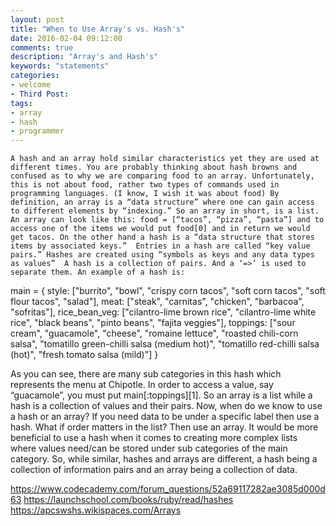 ```yaml
---
layout: post
title: "When to Use Array's vs. Hash's"
date: 2016-02-04 09:12:00
comments: true
description: "Array's and Hash's"
keywords: "statements"
categories:
- welcome
- Third Post: 
tags:
- array
- hash
- programmer
---
```


	A hash and an array hold similar characteristics yet they are used at different times. You are probably thinking about hash browns and confused as to why we are comparing food to an array. Unfortunately, this is not about food, rather two types of commands used in programming languages. (I know, I wish it was about food) By definition, an array is a “data structure” where one can gain access to different elements by “indexing.” So an array in short, is a list. An array can look like this: food = [“tacos”, “pizza”, “pasta”] and to access one of the items we would put food[0] and in return we would get tacos. On the other hand a hash is a “data structure that stores items by associated keys.”  Entries in a hash are called “key value pairs.” Hashes are created using “symbols as keys and any data types as values”  A hash is a collection of pairs. And a ‘=>’ is used to separate them. An example of a hash is: 
main = {
	style: ["burrito", "bowl", "crispy corn tacos", "soft corn tacos", "soft flour tacos", "salad"],
	meat: ["steak", "carnitas", "chicken", "barbacoa", "sofritas"],
	rice_bean_veg: ["cilantro-lime brown rice", "cilantro-lime white rice", "black beans", "pinto    beans", "fajita veggies"],
	toppings: ["sour cream", "guacamole", "cheese", "romaine lettuce", "roasted chili-corn salsa", "tomatillo green-chilli salsa (medium hot)", "tomatillo red-chilli salsa (hot)", "fresh tomato salsa (mild)"]
}

As you can see, there are many sub categories in this hash which represents the menu at Chipotle. In order to access a value, say “guacamole”, you must put      main[:toppings][1]. So an array is a list while a hash is a collection of values and their pairs. Now, when do we know to use a hash or an array?  If you need data to be under a specific label then use a hash. What if order matters in the list? Then use an array. It would be more beneficial to use a hash when it comes to creating more complex lists where values need/can be stored under sub categories of the main category. So, while similar, hashes and arrays are different, a hash being a collection of information pairs and an array being a collection of data. 

 https://www.codecademy.com/forum_questions/52a69117282ae3085d000d63
 https://launchschool.com/books/ruby/read/hashes
 https://apcswshs.wikispaces.com/Arrays